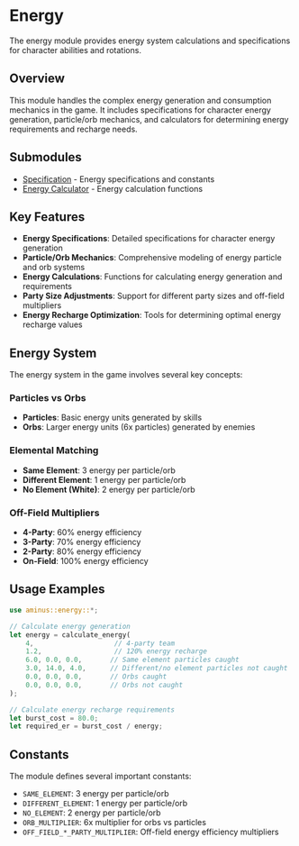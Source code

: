 # Energy

The energy module provides energy system calculations and specifications for character abilities and rotations.

## Overview

This module handles the complex energy generation and consumption mechanics in the game. It includes specifications for character energy generation, particle/orb mechanics, and calculators for determining energy requirements and recharge needs.

## Submodules

- [Specification](./specification.md) - Energy specifications and constants
- [Energy Calculator](./energy_calculator.md) - Energy calculation functions

## Key Features

- **Energy Specifications**: Detailed specifications for character energy generation
- **Particle/Orb Mechanics**: Comprehensive modeling of energy particle and orb systems
- **Energy Calculations**: Functions for calculating energy generation and requirements
- **Party Size Adjustments**: Support for different party sizes and off-field multipliers
- **Energy Recharge Optimization**: Tools for determining optimal energy recharge values

## Energy System

The energy system in the game involves several key concepts:

### Particles vs Orbs
- **Particles**: Basic energy units generated by skills
- **Orbs**: Larger energy units (6x particles) generated by enemies

### Elemental Matching
- **Same Element**: 3 energy per particle/orb
- **Different Element**: 1 energy per particle/orb  
- **No Element (White)**: 2 energy per particle/orb

### Off-Field Multipliers
- **4-Party**: 60% energy efficiency
- **3-Party**: 70% energy efficiency
- **2-Party**: 80% energy efficiency
- **On-Field**: 100% energy efficiency

## Usage Examples

```rust
use aminus::energy::*;

// Calculate energy generation
let energy = calculate_energy(
    4,                    // 4-party team
    1.2,                  // 120% energy recharge
    6.0, 0.0, 0.0,       // Same element particles caught
    3.0, 14.0, 4.0,      // Different/no element particles not caught
    0.0, 0.0, 0.0,       // Orbs caught
    0.0, 0.0, 0.0,       // Orbs not caught
);

// Calculate energy recharge requirements
let burst_cost = 80.0;
let required_er = burst_cost / energy;
```

## Constants

The module defines several important constants:

- `SAME_ELEMENT`: 3 energy per particle/orb
- `DIFFERENT_ELEMENT`: 1 energy per particle/orb
- `NO_ELEMENT`: 2 energy per particle/orb
- `ORB_MULTIPLIER`: 6x multiplier for orbs vs particles
- `OFF_FIELD_*_PARTY_MULTIPLIER`: Off-field energy efficiency multipliers 
